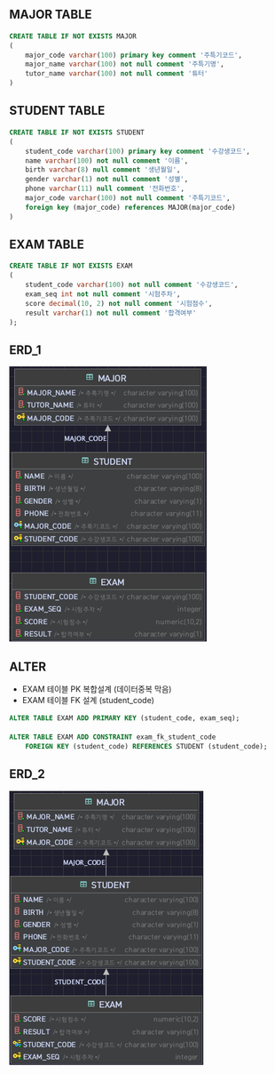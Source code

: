 ## MAJOR TABLE
``` sql
CREATE TABLE IF NOT EXISTS MAJOR
(
    major_code varchar(100) primary key comment '주특기코드',
    major_name varchar(100) not null comment '주특기명',
    tutor_name varchar(100) not null comment '튜터'
)
```

## STUDENT TABLE
``` sql
CREATE TABLE IF NOT EXISTS STUDENT
(
    student_code varchar(100) primary key comment '수강생코드',
    name varchar(100) not null comment '이름',
    birth varchar(8) null comment '생년월일',
    gender varchar(1) not null comment '성별',
    phone varchar(11) null comment '전화번호',
    major_code varchar(100) not null comment '주특기코드',
    foreign key (major_code) references MAJOR(major_code)
)
```

## EXAM TABLE
``` sql
CREATE TABLE IF NOT EXISTS EXAM
(
    student_code varchar(100) not null comment '수강생코드',
    exam_seq int not null comment '시험주차',
    score decimal(10, 2) not null comment '시험점수',
    result varchar(1) not null comment '합격여부'
);
```

## ERD_1
![img_1.png](img_1.png)

## ALTER
- EXAM 테이블 PK 복합설계 (데이터중복 막음)
- EXAM 테이블 FK 설계 (student_code)
``` sql
ALTER TABLE EXAM ADD PRIMARY KEY (student_code, exam_seq);

ALTER TABLE EXAM ADD CONSTRAINT exam_fk_student_code
    FOREIGN KEY (student_code) REFERENCES STUDENT (student_code);
```

## ERD_2
![img_4.png](img_4.png)